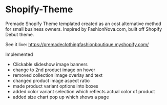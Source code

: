 # Shopify-Theme
Premade Shopify Theme templated created as an cost alternative method for small business owners. 
Inspired by FashionNova.com, built off Shopify Debut theme.

See it live: https://premadeclothingfashionboutique.myshopify.com/

Implemented
- Clickable slideshow image banners
- change to 2nd product image on hover
- removed collection image overlay and text
- changed product image aspect ratio
- made product variant options into boxes
- added color variant selection which reflects actual color of product
- added size chart pop up which shows a page
